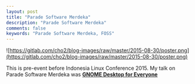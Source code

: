 ```yaml
---
layout: post
title: "Parade Software Merdeka"
description: "Parade Software Merdeka"
comments: false
keywords: "Parade Software Merdeka, FOSS"
---
```

![https://gitlab.com/cho2/blog-images/raw/master/2015-08-30/poster.png](https://gitlab.com/cho2/blog-images/raw/master/2015-08-30/poster.png)

This is pre-event before Indonesia Linux Conference 2015. My talk on Parade Software Merdeka was [**GNOME Desktop for Everyone**](http://www.slideshare.net/cho2marsmellow/gnometm-desktop-for-everyone)
